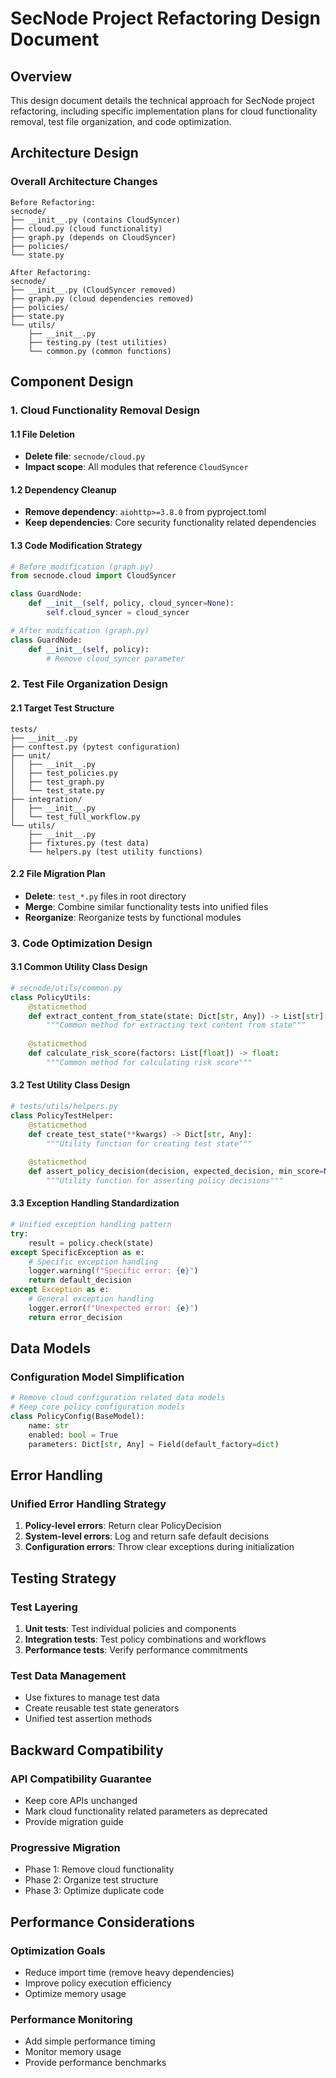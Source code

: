 # SecNode Project Refactoring Design Document

## Overview

This design document details the technical approach for SecNode project refactoring, including specific implementation plans for cloud functionality removal, test file organization, and code optimization.

## Architecture Design

### Overall Architecture Changes

```
Before Refactoring:
secnode/
├── __init__.py (contains CloudSyncer)
├── cloud.py (cloud functionality)
├── graph.py (depends on CloudSyncer)
├── policies/
└── state.py

After Refactoring:
secnode/
├── __init__.py (CloudSyncer removed)
├── graph.py (cloud dependencies removed)
├── policies/
├── state.py
└── utils/
    ├── __init__.py
    ├── testing.py (test utilities)
    └── common.py (common functions)
```

## Component Design

### 1. Cloud Functionality Removal Design

#### 1.1 File Deletion
- **Delete file**: `secnode/cloud.py`
- **Impact scope**: All modules that reference `CloudSyncer`

#### 1.2 Dependency Cleanup
- **Remove dependency**: `aiohttp>=3.8.0` from pyproject.toml
- **Keep dependencies**: Core security functionality related dependencies

#### 1.3 Code Modification Strategy
```python
# Before modification (graph.py)
from secnode.cloud import CloudSyncer

class GuardNode:
    def __init__(self, policy, cloud_syncer=None):
        self.cloud_syncer = cloud_syncer

# After modification (graph.py)  
class GuardNode:
    def __init__(self, policy):
        # Remove cloud_syncer parameter
```

### 2. Test File Organization Design

#### 2.1 Target Test Structure
```
tests/
├── __init__.py
├── conftest.py (pytest configuration)
├── unit/
│   ├── __init__.py
│   ├── test_policies.py
│   ├── test_graph.py
│   └── test_state.py
├── integration/
│   ├── __init__.py
│   └── test_full_workflow.py
└── utils/
    ├── __init__.py
    ├── fixtures.py (test data)
    └── helpers.py (test utility functions)
```

#### 2.2 File Migration Plan
- **Delete**: `test_*.py` files in root directory
- **Merge**: Combine similar functionality tests into unified files
- **Reorganize**: Reorganize tests by functional modules

### 3. Code Optimization Design

#### 3.1 Common Utility Class Design
```python
# secnode/utils/common.py
class PolicyUtils:
    @staticmethod
    def extract_content_from_state(state: Dict[str, Any]) -> List[str]:
        """Common method for extracting text content from state"""
        
    @staticmethod
    def calculate_risk_score(factors: List[float]) -> float:
        """Common method for calculating risk score"""
```

#### 3.2 Test Utility Class Design
```python
# tests/utils/helpers.py
class PolicyTestHelper:
    @staticmethod
    def create_test_state(**kwargs) -> Dict[str, Any]:
        """Utility function for creating test state"""
        
    @staticmethod
    def assert_policy_decision(decision, expected_decision, min_score=None):
        """Utility function for asserting policy decisions"""
```

#### 3.3 Exception Handling Standardization
```python
# Unified exception handling pattern
try:
    result = policy.check(state)
except SpecificException as e:
    # Specific exception handling
    logger.warning(f"Specific error: {e}")
    return default_decision
except Exception as e:
    # General exception handling
    logger.error(f"Unexpected error: {e}")
    return error_decision
```

## Data Models

### Configuration Model Simplification
```python
# Remove cloud configuration related data models
# Keep core policy configuration models
class PolicyConfig(BaseModel):
    name: str
    enabled: bool = True
    parameters: Dict[str, Any] = Field(default_factory=dict)
```

## Error Handling

### Unified Error Handling Strategy
1. **Policy-level errors**: Return clear PolicyDecision
2. **System-level errors**: Log and return safe default decisions
3. **Configuration errors**: Throw clear exceptions during initialization

## Testing Strategy

### Test Layering
1. **Unit tests**: Test individual policies and components
2. **Integration tests**: Test policy combinations and workflows
3. **Performance tests**: Verify performance commitments

### Test Data Management
- Use fixtures to manage test data
- Create reusable test state generators
- Unified test assertion methods

## Backward Compatibility

### API Compatibility Guarantee
- Keep core APIs unchanged
- Mark cloud functionality related parameters as deprecated
- Provide migration guide

### Progressive Migration
- Phase 1: Remove cloud functionality
- Phase 2: Organize test structure  
- Phase 3: Optimize duplicate code

## Performance Considerations

### Optimization Goals
- Reduce import time (remove heavy dependencies)
- Improve policy execution efficiency
- Optimize memory usage

### Performance Monitoring
- Add simple performance timing
- Monitor memory usage
- Provide performance benchmarks